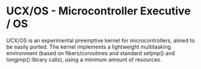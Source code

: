 # UCX/OS - Microcontroller Executive / OS

UCX/OS is an experimental preemptive kernel for microcontrollers, aimed to be easily ported. The kernel implements a lightweight multitasking environment (based on fibers/coroutines and standard setjmp() and longjmp() library calls), using a minimum amount of resources.
